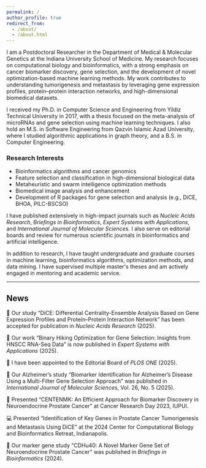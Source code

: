 ```yaml
---
permalink: /
author_profile: true
redirect_from: 
  - /about/
  - /about.html
---
```

I am a Postdoctoral Researcher in the Department of Medical & Molecular Genetics at the Indiana University School of Medicine. My research focuses on computational biology and bioinformatics, with a strong emphasis on cancer biomarker discovery, gene selection, and the development of novel optimization-based machine learning methods. My work contributes to understanding tumorigenesis and metastasis by leveraging gene expression profiles, protein–protein interaction networks, and high-dimensional biomedical datasets.

I received my Ph.D. in Computer Science and Engineering from Yildiz Technical University in 2017, with a thesis focused on the meta-analysis of microRNAs and gene selection using machine learning techniques. I also hold an M.S. in Software Engineering from Qazvin Islamic Azad University, where I studied algorithmic applications in graph theory, and a B.S. in Computer Engineering.

### Research Interests

- Bioinformatics algorithms and cancer genomics  
- Feature selection and classification in high-dimensional biological data  
- Metaheuristic and swarm intelligence optimization methods  
- Biomedical image analysis and enhancement  
- Development of R packages for gene selection and analysis (e.g., DiCE, BHOA, PILC-BSCSO)

I have published extensively in high-impact journals such as *Nucleic Acids Research*, *Briefings in Bioinformatics*, *Expert Systems with Applications*, and *International Journal of Molecular Sciences*. I also serve on editorial boards and review for numerous scientific journals in bioinformatics and artificial intelligence.

In addition to research, I have taught undergraduate and graduate courses in machine learning, bioinformatics algorithms, optimization methods, and data mining. I have supervised multiple master's theses and am actively engaged in mentoring and academic service.

---

## News

📢 Our study “DiCE: Differential Centrality-Ensemble Analysis Based on Gene Expression Profiles and Protein–Protein Interaction Network” has been accepted for publication in *Nucleic Acids Research* (2025).  

📢 Our work “Binary Hiking Optimization for Gene Selection: Insights from HNSCC RNA-Seq Data” is now published in *Expert Systems with Applications* (2025).  

📢 I have been appointed to the Editorial Board of *PLOS ONE* (2025).

🧠 Our Alzheimer’s study “Biomarker Identification for Alzheimer’s Disease Using a Multi-Filter Gene Selection Approach” was published in *International Journal of Molecular Sciences*, Vol. 26, No. 5 (2025).  

🧠 Presented “CENTENMK: An Efficient Approach for Biomarker Discovery in Neuroendocrine Prostate Cancer” at Cancer Research Day 2023, IUPUI.

💻 Presented “Identification of Key Genes in Prostate Cancer Tumorigenesis and Metastasis Using DiCE” at the 2024 Center for Computational Biology and Bioinformatics Retreat, Indianapolis.

🧬 Our marker gene study “CDHu40: A Novel Marker Gene Set of Neuroendocrine Prostate Cancer” was published in *Briefings in Bioinformatics* (2024).  
